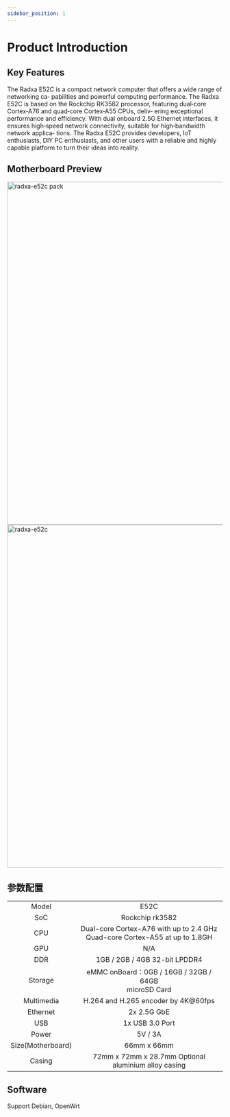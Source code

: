 ```yaml
---
sidebar_position: 1
---
```


# Product Introduction

## Key Features

The Radxa E52C is a compact network computer that offers a wide range of networking ca‑
pabilities and powerful computing performance. The Radxa E52C is based on the Rockchip
RK3582 processor, featuring dual‑core Cortex‑A76 and quad‑core Cortex‑A55 CPUs, deliv‑
ering exceptional performance and efficiency. With dual onboard 2.5G Ethernet interfaces,
it ensures high‑speed network connectivity, suitable for high‑bandwidth network applica‑
tions. The Radxa E52C provides developers, IoT enthusiasts, DIY PC enthusiasts, and other
users with a reliable and highly capable platform to turn their ideas into reality.

## Motherboard Preview

<Tabs queryString="e52cmode">

<TabItem value="E52C(board only)">

<img src="/img/e/e52c/radxa-e52c-board.webp" width="800" alt="radxa-e52c pack" />

</TabItem>
<TabItem value="E52C(with Casing)">

<img src="/home/product-pictures/e52c.webp" width="800" alt="radxa-e52c" />

</TabItem>
</Tabs>

## 参数配置

<table>
    <tr>
        <td align="center">Model</td>
        <td align="center">E52C</td>
    </tr>
    <tr>
        <td align="center">SoC</td>
        <td colspan="2" align="center">Rockchip rk3582</td>
    </tr>
    <tr>
        <td align="center">CPU</td>
        <td align="center">Dual-core Cortex-A76 with up to 2.4 GHz<br/>Quad-core Cortex-A55 at up to 1.8GH</td>
    </tr>
    <tr>
        <td align="center">GPU</td>
        <td colspan="2" align="center"> N/A </td>
    </tr>
    <tr>
        <td align="center">DDR</td>
        <td colspan="2" align="center">1GB / 2GB / 4GB 32-bit LPDDR4</td>
    </tr>
    <tr>
        <td align="center">Storage</td>
        <td align="center">eMMC onBoard：0GB / 16GB / 32GB / 64GB<br/>microSD Card</td>
    </tr>
    <tr>
        <td align="center">Multimedia</td>
        <td colspan="2" align="center">H.264 and H.265 encoder by 4K@60fps</td>
    </tr>
    <tr>
        <td align="center">Ethernet</td>
        <td align="center">2x 2.5G GbE</td>
    </tr>
    <tr>
        <td align="center">USB</td>
        <td colspan="2" align="center">1x USB 3.0 Port</td>
    </tr>
    <tr>
        <td align="center">Power</td>
        <td colspan="2" align="center"> 5V / 3A </td>
    </tr>
    <tr>
        <td align="center">Size(Motherboard)</td>
        <td colspan="2" align="center">66mm x 66mm</td>
    </tr>
     <tr>
        <td align="center">Casing</td>
        <td colspan="1" align="center">72mm x 72mm x 28.7mm Optional aluminium alloy casing</td>
    </tr>
</table>

## Software

Support Debian, OpenWrt
